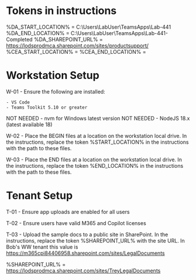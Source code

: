 # Tokens in instructions
%DA_START_LOCATION% = C:\Users\LabUser\TeamsApps\Lab-441
%DA_END_LOCATION% = C:\Users\LabUser\TeamsApps\Lab-441-Completed
%DA_SHAREPOINT_URL% = https://lodsprodmca.sharepoint.com/sites/productsupport/
%CEA_START_LOCATION% = 
%CEA_END_LOCATION% = 

# Workstation Setup

W-01 - Ensure the following are installed:

    - VS Code
    - Teams Toolkit 5.10 or greater
NOT NEEDED    - nvm for Windows latest version
NOT NEEDED    - NodeJS 18.x (latest available 18)

W-02 - Place the BEGIN files at a location on the workstation local drive. In the instructions, replace the token %START_LOCATION% in the instructions with the path to these files.


W-03 - Place the END files at a location on the workstation local drive. In the instructions, replace the token %END_LOCATION% in the instructions with the path to these files.


# Tenant Setup

T-01 - Ensure app uploads are enabled for all users

T-02 - Ensure users have valid M365 and Copilot licenses

T-03 - Upload the sample docs to a public site in SharePoint. In the instructions, replace the token %SHAREPOINT_URL% with the site URL.
       In Bob's WW tenant this value is https://m365cpi84406958.sharepoint.com/sites/LegalDocuments

%SHAREPOINT_URL% = https://lodsprodmca.sharepoint.com/sites/TreyLegalDocuments


